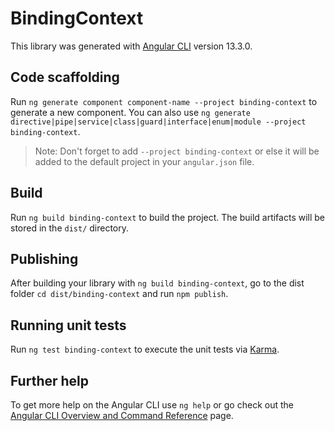 # BindingContext

This library was generated with [Angular CLI](https://github.com/angular/angular-cli) version 13.3.0.

## Code scaffolding

Run `ng generate component component-name --project binding-context` to generate a new component. You can also use `ng generate directive|pipe|service|class|guard|interface|enum|module --project binding-context`.
> Note: Don't forget to add `--project binding-context` or else it will be added to the default project in your `angular.json` file. 

## Build

Run `ng build binding-context` to build the project. The build artifacts will be stored in the `dist/` directory.

## Publishing

After building your library with `ng build binding-context`, go to the dist folder `cd dist/binding-context` and run `npm publish`.

## Running unit tests

Run `ng test binding-context` to execute the unit tests via [Karma](https://karma-runner.github.io).

## Further help

To get more help on the Angular CLI use `ng help` or go check out the [Angular CLI Overview and Command Reference](https://angular.io/cli) page.
